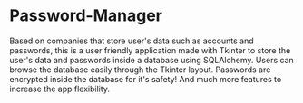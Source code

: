 # Password-Manager
 Based on companies that store user's data such as accounts and passwords,
 this is a user friendly application made with Tkinter to store the user's data
 and passwords inside a database using SQLAlchemy. Users can browse the database easily
 through the Tkinter layout. Passwords are encrypted inside the database for it's safety!
 And much more features to increase the app flexibility.
